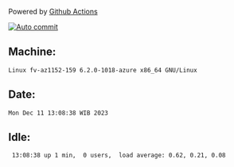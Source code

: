 Powered by [Github Actions](https://github.com/features/actions)

[![Auto commit](https://github.com/hiage/workstation/workflows/Auto%20commit/badge.svg)](https://github.com/hiage/workstation/actions?query=workflow%3A%22Auto+commit%22)

## Machine:
```
Linux fv-az1152-159 6.2.0-1018-azure x86_64 GNU/Linux
```
## Date:
```
Mon Dec 11 13:08:38 WIB 2023
```
## Idle:
```
 13:08:38 up 1 min,  0 users,  load average: 0.62, 0.21, 0.08
```
